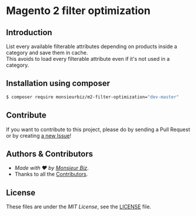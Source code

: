 # Magento 2 filter optimization

## Introduction

List every available filterable attributes depending on products inside a category and save them in cache.  
This avoids to load every filterable attribute even if it's not used in a category.

## Installation using composer

```bash
$ composer require monsieurbiz/m2-filter-optimization="dev-master"
```

## Contribute

If you want to contribute to this project, please do by sending a Pull Request or by creating [a new Issue](https://github.com/monsieurbiz/m2-filter-optimization/issues/new)!

## Authors & Contributors

* *Made with ❤️ by [Monsieur Biz](https://monsieurbiz.com)*.
* Thanks to all the [Contributors](https://github.com/monsieurbiz/m2-filter-optimization/graphs/contributors).

## License

These files are under the *MIT License*, see the [LICENSE](https://github.com/monsieurbiz/m2-filter-optimization/blob/master/LICENSE) file.

